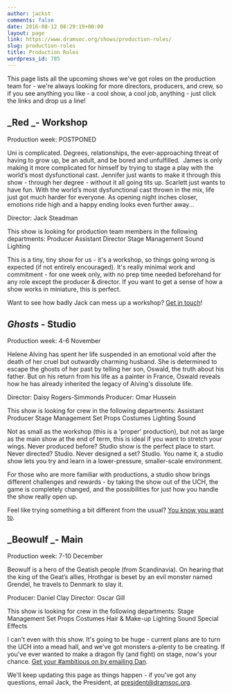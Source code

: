 ```yaml
---
author: jackst
comments: false
date: 2016-08-12 08:29:19+00:00
layout: page
link: https://www.dramsoc.org/shows/production-roles/
slug: production-roles
title: Production Roles
wordpress_id: 785
---
```


This page lists all the upcoming shows we've got roles on the production team for - we're always looking for more directors, producers, and crew, so if you see anything you like - a cool show, a cool job, anything - just click the links and drop us a line!


## 




## _Red _- Workshop


Production week: POSTPONED

Uni is complicated. Degrees, relationships, the ever-approaching threat of having to grow up, be an adult, and be bored and unfulfilled.  James is only making it more complicated for himself by trying to stage a play with the world’s most dysfunctional cast. Jennifer just wants to make it through this show - through her degree - without it all going tits up. Scarlett just wants to have fun. With the world’s most dysfunctional cast thrown in the mix, life just got much harder for everyone. As opening night inches closer, emotions ride high and a happy ending looks even further away...

Director: Jack Steadman

This show is looking for production team members in the following departments:
Producer
Assistant Director
Stage Management
Sound
Lighting

This is a tiny, tiny show for us - it's a workshop, so things going wrong is expected (if not entirely encouraged). It's really minimal work and commitment - for one week only, with no prep time needed beforehand for any role except the producer & director. If you want to get a sense of how a show works in miniature, this is perfect.

Want to see how badly Jack can mess up a workshop? [Get in touch](mailto:jack@dramsoc.org)!


## _Ghosts_ - Studio


Production week: 4-6 November

Helene Alving has spent her life suspended in an emotional void after the death of her cruel but outwardly charming husband. She is determined to escape the ghosts of her past by telling her son, Oswald, the truth about his father. But on his return from his life as a painter in France, Oswald reveals how he has already inherited the legacy of Alving's dissolute life.

Director: Daisy Rogers-Simmonds
Producer: Omar Hussein

This show is looking for crew in the following departments:
Assistant Producer
Stage Management
Set
Props
Costumes
Lighting
Sound

Not as small as the workshop (this is a 'proper' production), but not as large as the main show at the end of term, this is ideal if you want to stretch your wings. Never produced before? Studio show is the perfect place to start. Never directed? Studio. Never designed a set? Studio. You name it, a studio show lets you try and learn in a lower-pressure, smaller-scale environment.

For those who are more familiar with productions, a studio show brings different challenges and rewards - by taking the show out of the UCH, the game is completely changed, and the possibilities for just how you handle the show really open up.

Feel like trying something a bit different from the usual? [You know you want to](mailto:omar@dramsoc.org).


## _Beowulf _- Main


Production week: 7-10 December

Beowulf is a hero of the Geatish people (from Scandinavia). On hearing that the king of the Geat’s allies, Hrothgar is beset by an evil monster named Grendel, he travels to Denmark to slay it.

Producer: Daniel Clay
Director: Oscar Gill

This show is looking for crew in the following departments:
Stage Management
Set
Props
Costumes
Hair & Make-up
Lighting
Sound
Special Effects

I can't even with this show. It's going to be huge - current plans are to turn the UCH into a mead hall, and we've got monsters a-plenty to be creating. If you've ever wanted to make a dragon fly (and fight) on stage, now's your chance. [Get your #ambitious on by emailing Dan](mailto:daniel.clay@dramsoc.org).

We'll keep updating this page as things happen - if you've got any questions, email Jack, the President, at [president@dramsoc.org](mailto:president@dramsoc.org).
